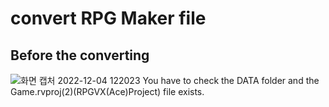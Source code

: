 # convert RPG Maker file

## Before the converting
![화면 캡처 2022-12-04 122023](https://user-images.githubusercontent.com/65770938/205474301-9c0bc625-6027-450a-9c44-fd8157bd2708.png)
You have to check the DATA folder and the Game.rvproj(2)(RPGVX(Ace)Project) file exists.
